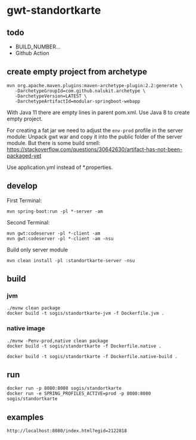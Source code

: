 # gwt-standortkarte

## todo
- BUILD_NUMBER...
- Github Action

## create empty project from archetype
```
mvn org.apache.maven.plugins:maven-archetype-plugin:2.2:generate \
   -DarchetypeGroupId=com.github.nalukit.archetype \
   -DarchetypeVersion=LATEST \
   -DarchetypeArtifactId=modular-springboot-webapp
```
With Java 11 there are empty lines in parent pom.xml. Use Java 8 to create empty project.

For creating a fat jar we need to adjust the `env-prod` profile in the server module: Unpack gwt war and copy it into the public folder of the server module. But there is some build smell: https://stackoverflow.com/questions/30642630/artifact-has-not-been-packaged-yet

Use application.yml instead of *.properties.

## develop

First Terminal:
```
mvn spring-boot:run -pl *-server -am
```

Second Terminal:
```
mvn gwt:codeserver -pl *-client -am
mvn gwt:codeserver -pl *-client -am -nsu
```

Build only server module
```
mvn clean install -pl :standortkarte-server -nsu
```

## build

### jvm
```
./mvnw clean package
docker build -t sogis/standortkarte-jvm -f Dockerfile.jvm .
```

### native image
```
./mvnw -Penv-prod,native clean package
docker build -t sogis/standortkarte -f Dockerfile.native .
```

```
docker build -t sogis/standortkarte -f Dockerfile.native-build .
```

## run
```
docker run -p 8080:8080 sogis/standortkarte
docker run -e SPRING_PROFILES_ACTIVE=prod -p 8080:8080 sogis/standortkarte

```

## examples

```
http://localhost:8080/index.html?egid=2122818
```